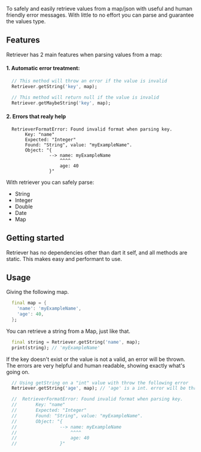 <!-- 
This README describes the package. If you publish this package to pub.dev,
this README's contents appear on the landing page for your package.

For information about how to write a good package README, see the guide for
[writing package pages](https://dart.dev/guides/libraries/writing-package-pages). 

For general information about developing packages, see the Dart guide for
[creating packages](https://dart.dev/guides/libraries/create-library-packages)
and the Flutter guide for
[developing packages and plugins](https://flutter.dev/developing-packages). 
-->

To safely and easily retrieve values from a map/json with useful and human friendly error messages. With little to no effort you can parse and guarantee the values type.

## Features

Retriever has 2 main features when parsing values from a map:

#### 1. Automatic error treatment:
```dart
  // This method will throw an error if the value is invalid
  Retriever.getString('key', map);

  // This method will return null if the value is invalid
  Retriever.getMaybeString('key', map);
```

#### 2. Errors that realy help
```
  RetrieverFormatError: Found invalid format when parsing key.
       Key: "name"
       Expected: "Integer"
       Found: "String", value: "myExampleName".
       Object: "{
                --> name: myExampleName
                    ^^^^
                    age: 40
                }"
```

With retriever you can safely parse:
- String
- Integer
- Double
- Date
- Map

## Getting started

Retriever has no dependencies other than dart it self, and all methods are static. This makes easy and performant to use.

## Usage

Giving the following map.
```dart
  final map = {
    'name': 'myExampleName',
    'age': 40,
  };
```

You can retrieve a string from a Map, just like that.
```dart
  final string = Retriever.getString('name', map);
  print(string); // 'myExampleName'
```

If the key doesn't exist or the value is not a valid, an error will be thrown.
The errors are very helpful and human readable, showing exactly what's going on.
```dart
  // Using getString on a "int" value with throw the following error
  Retriever.getString('age', map); // 'age' is a int. error will be thrown

  //  RetrieverFormatError: Found invalid format when parsing key.
  //       Key: "name"
  //       Expected: "Integer"
  //       Found: "String", value: "myExampleName".
  //       Object: "{
  //                --> name: myExampleName
  //                    ^^^^
  //                    age: 40
  //                }"
```

<!-- ## Additional information -->
<!---->
<!-- TODO: Tell users more about the package: where to find more information, how to  -->
<!-- contribute to the package, how to file issues, what response they can expect  -->
<!-- from the package authors, and more. -->

